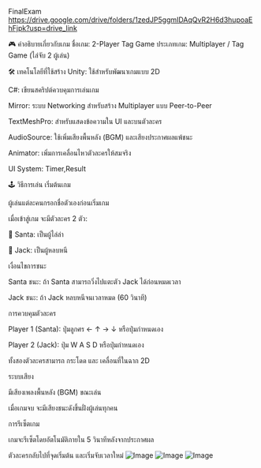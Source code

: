 FinalExam
https://drive.google.com/drive/folders/1zedJP5ggmIDAqQvR2H6d3hupoaEhFjpk?usp=drive_link

🎮 คำอธิบายเกี่ยวกับเกม
ชื่อเกม: 2-Player Tag Game
ประเภทเกม: Multiplayer / Tag Game (ไล่จับ 2 ผู้เล่น)

🛠️ เทคโนโลยีที่ใช้สร้าง
Unity: ใช้สำหรับพัฒนาเกมแบบ 2D

C#: เขียนสคริปต์ควบคุมการเล่นเกม

Mirror: ระบบ Networking สำหรับสร้าง Multiplayer แบบ Peer-to-Peer

TextMeshPro: สำหรับแสดงข้อความใน UI และบนตัวละคร

AudioSource: ใช้เพิ่มเสียงพื้นหลัง (BGM) และเสียงประกาศผลแพ้ชนะ

Animator: เพิ่มการเคลื่อนไหวตัวละครให้สมจริง

UI System:  Timer,Result

🕹️ วิธีการเล่น
เริ่มต้นเกม

ผู้เล่นแต่ละคนกรอกชื่อตัวเองก่อนเริ่มเกม

เมื่อเข้าสู่เกม จะมีตัวละคร 2 ตัว:

🎅 Santa: เป็นผู้ไล่ล่า

🎃 Jack: เป็นผู้หลบหนี

เงื่อนไขการชนะ

Santa ชนะ: ถ้า Santa สามารถวิ่งไปแตะตัว Jack ได้ก่อนหมดเวลา

Jack ชนะ: ถ้า Jack หลบหนีจนเวลาหมด (60 วินาที)

การควบคุมตัวละคร

Player 1 (Santa): ปุ่มลูกศร ← ↑ → ↓ หรือปุ่มกำหนดเอง

Player 2 (Jack): ปุ่ม W A S D หรือปุ่มกำหนดเอง

ทั้งสองตัวละครสามารถ กระโดด และ เคลื่อนที่ในฉาก 2D

ระบบเสียง

มีเสียงเพลงพื้นหลัง (BGM) ขณะเล่น

เมื่อเกมจบ จะมีเสียงชนะดังขึ้นฝั่งผู้เล่นทุกคน

การรีเซ็ตเกม

เกมจะรีเซ็ตโดยอัตโนมัติภายใน 5 วินาทีหลังจากประกาศผล

ตัวละครกลับไปที่จุดเริ่มต้น และเริ่มจับเวลาใหม่
![Image](https://github.com/user-attachments/assets/ccb63726-9d7c-49fe-a253-f6aac6460ba3)
![Image](https://github.com/user-attachments/assets/4538f221-2121-4d35-a059-96ea870cd3ed)
![Image](https://github.com/user-attachments/assets/b7654460-9efe-4170-a123-1494a62ea62d)
